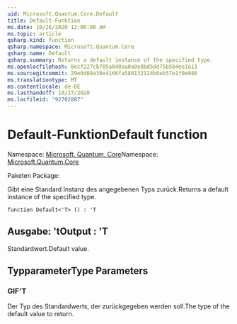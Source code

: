 ```yaml
---
uid: Microsoft.Quantum.Core.Default
title: Default-Funktion
ms.date: 10/26/2020 12:00:00 AM
ms.topic: article
qsharp.kind: function
qsharp.namespace: Microsoft.Quantum.Core
qsharp.name: Default
qsharp.summary: Returns a default instance of the specified type.
ms.openlocfilehash: 8ecf227cb705a040aa0a0e0bd5dd75b5b4ee1a11
ms.sourcegitcommit: 29e0d88a30e4166fa580132124b0eb57e1f0e986
ms.translationtype: MT
ms.contentlocale: de-DE
ms.lasthandoff: 10/27/2020
ms.locfileid: "92702887"
---
```

# <a name="default-function"></a><span data-ttu-id="a9e3d-102">Default-Funktion</span><span class="sxs-lookup"><span data-stu-id="a9e3d-102">Default function</span></span>

<span data-ttu-id="a9e3d-103">Namespace: [Microsoft. Quantum. Core](xref:Microsoft.Quantum.Core)</span><span class="sxs-lookup"><span data-stu-id="a9e3d-103">Namespace: [Microsoft.Quantum.Core](xref:Microsoft.Quantum.Core)</span></span>

<span data-ttu-id="a9e3d-104">Paketen [](https://nuget.org/packages/)</span><span class="sxs-lookup"><span data-stu-id="a9e3d-104">Package: [](https://nuget.org/packages/)</span></span>


<span data-ttu-id="a9e3d-105">Gibt eine Standard Instanz des angegebenen Typs zurück.</span><span class="sxs-lookup"><span data-stu-id="a9e3d-105">Returns a default instance of the specified type.</span></span>

```qsharp
function Default<'T> () : 'T
```


## <a name="output--t"></a><span data-ttu-id="a9e3d-106">Ausgabe: 't</span><span class="sxs-lookup"><span data-stu-id="a9e3d-106">Output : 'T</span></span>

<span data-ttu-id="a9e3d-107">Standardwert.</span><span class="sxs-lookup"><span data-stu-id="a9e3d-107">Default value.</span></span>

## <a name="type-parameters"></a><span data-ttu-id="a9e3d-108">Typparameter</span><span class="sxs-lookup"><span data-stu-id="a9e3d-108">Type Parameters</span></span>

### <a name="t"></a><span data-ttu-id="a9e3d-109">GIF</span><span class="sxs-lookup"><span data-stu-id="a9e3d-109">'T</span></span>

<span data-ttu-id="a9e3d-110">Der Typ des Standardwerts, der zurückgegeben werden soll.</span><span class="sxs-lookup"><span data-stu-id="a9e3d-110">The type of the default value to return.</span></span>